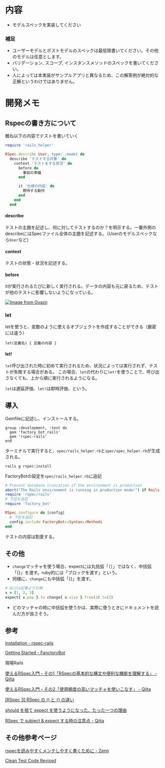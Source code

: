 # 内容
- モデルスペックを実装してください

### 補足
- ユーザーモデルとポストモデルのスペックは最低限書いてください。その他のモデルは任意とします。
- バリデーション, スコープ, インスタンスメソッドのスペックを書いてください。
- 人によっては本実装がサンプルアプリと異なるため、この解答例が絶対的な正解というわけではありません。

# 開発メモ
## Rspecの書き方について
概ね以下の内容でテストを書いていく
```rb
require 'rails_helper'

RSpec.describe User, type: :model do
  describe 'テストする対象' do
    context 'テストをする状況' do
      before do
        事前の準備
      end

      it '仕様の内容' do
        期待する動作
      end
    end
  end
```
#### describe
テストの主題を記述し、何に対してテストするのか？を明示する。一番外側のdescribeにはSpecファイル全体の主題を記述する。（Userのモデルスペックなら`User`など)

#### context
テストの状態・状況を記述する。

#### before
itが実行されるたびに新しく実行される。データの内容も元に戻るため、テストが他のテストに影響しないようになっている。

[![Image from Gyazo](https://i.gyazo.com/113d2faabdf38375680a9258a35e2210.png)](https://gyazo.com/113d2faabdf38375680a9258a35e2210)

### let
letを使うと、変数のように使えるオブジェクトを作成することができる（厳密には違う）
```
let(定義名) { 定義の内容 }
```

#### let!
`let`呼び出された時に初めて実行されるため、状況によっては実行されず、テストが失敗する場合がある。
この場合、`let`の代わりに`let!`を使うことで、呼び出さなくても、上から順に実行されるようになる。

`let`は遅延評価、`let!`は即時評価、という。

## 導入
Gemfileに記述し、インストールする。
```
group :development, :test do
  gem 'factory_bot_rails'
  gem 'rspec-rails'
end
```

ターミナルで実行すると、`spec/rails_helper.rb`と`spec/spec_helper.rb`が生成される。
```
rails g rspec:install
```

FactoryBotの設定を`spec/rails_helper.rb`に追記
```rb
# Prevent database truncation if the environment is production
abort("The Rails environment is running in production mode!") if Rails.env.production?
require 'rspec/rails'
# 下記を追記
require 'factory_bot'

RSpec.configure do |config|
  # 下記を追記
  config.include FactoryBot::Syntax::Methods
end
```

テストの内容は割愛する。

## その他
- `change`マッチャを使う場合、expectには丸括弧「（）」ではなく、中括弧「{}」を渡す。ruby的には「ブロックを渡す」という。
- 同様に、`change`にも中括弧「{}」を渡す。
```rb
# Qiita記事より引用
x = [1, 2, 3]
expect{ x.pop }.to change{ x.size }.from(3).to(2)
```
- どのマッチャの時に中括弧を使うかは、実際に使うときにドキュメントを読んだ方が良さそう。

## 参考
[Installation - rspec-rails](https://github.com/rspec/rspec-rails#:~:text=Rails%202.x.-,Installation,-IMPORTANT%20This%20README)

[Getting Started - FanctoryBot](https://github.com/thoughtbot/factory_bot/blob/master/GETTING_STARTED.md)

現場Rails

[使えるRSpec入門・その1「RSpecの基本的な構文や便利な機能を理解する」 - Qiita](https://qiita.com/jnchito/items/42193d066bd61c740612)

[使えるRSpec入門・その2「使用頻度の高いマッチャを使いこなす」 - Qiita](https://qiita.com/jnchito/items/2e79a1abe7cd8214caa5)

[[RSpec 3] RSpec の () と {} の違い](https://www.d-wood.com/blog/2016/12/14_8688.html)

[should を捨て expect を使うようになった、たった一つの理由](https://mugenup-tech.hatenadiary.com/entry/2013/11/26/123933)

[RSpec で subject & expect する時の注意点 - Qiita](https://qiita.com/mm36/items/453d71d48dd8f462344c)

## その他参考ページ

[rspecを読みやすくメンテしやすく書くために - Zenn](https://zenn.dev/yuji_developer/articles/52cc0e356b3748)

[Clean Test Code Revised](https://speakerdeck.com/willnet/clean-test-code-revised)
